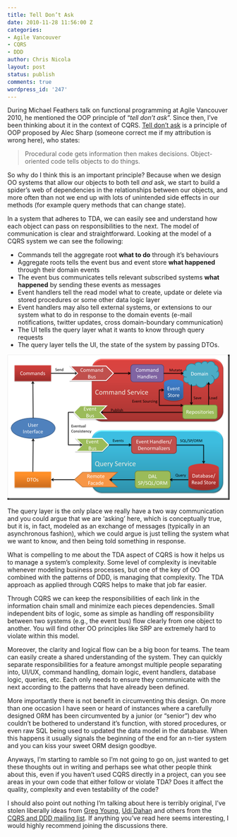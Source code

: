 ```yaml
---
title: Tell Don’t Ask
date: 2010-11-28 11:56:00 Z
categories:
- Agile Vancouver
- CQRS
- DDD
author: Chris Nicola
layout: post
status: publish
comments: true
wordpress_id: '247'
---
```


During Michael Feathers talk on functional programming at Agile Vancouver 2010, he mentioned the OOP principle of “_tell don’t ask_”.  Since then, I’ve been thinking about it in the context of CQRS. [Tell don’t ask][1] is a principle of OOP proposed by Alec Sharp (someone correct me if my attribution is wrong here), who states:

> Procedural code gets information then makes decisions. Object-oriented code tells objects to do things.

So why do I think this is an important principle?  Because when we design OO systems that allow our objects to both tell _and_ ask, we start to build a spider’s web of dependencies in the relationships between our objects, and more often than not we end up with lots of unintended side effects in our methods (for example query methods that can change state).

<!--more-->

In a system that adheres to TDA, we can easily see and understand how each object can pass on responsibilities to the next.  The model of communication is clear and straightforward.  Looking at the model of a CQRS system we can see the following:

  * Commands tell the aggregate root **what to do** through it’s behaviours 
  * Aggregate roots tells the event bus and event store **what happened** through their domain events 
  * The event bus communicates tells relevant subscribed systems **what happened** by sending these events as messages 
  * Event handlers tell the read model what to create, update or delete via stored procedures or some other data logic layer 
  * Event handlers may also tell external systems, or extensions to our system what to do in response to the domain events (e-mail notifications, twitter updates, cross domain-boundary communication) 
  * The UI tells the query layer what it wants to know through query requests 
  * The query layer tells the UI, the state of the system by passing DTOs. 

[![cqrs-whole-system][2]][3]

The query layer is the only place we really have a two way communication and you could argue that we are ‘asking’ here, which is conceptually true, but it is, in fact, modeled as an exchange of messages (typically in an asynchronous fashion), which we could argue is just telling the system what we want to know, and then being told something in response.

What is compelling to me about the TDA aspect of CQRS is how it helps us to manage a system’s complexity.  Some level of complexity is inevitable whenever modeling business processes, but one of the key of OO combined with the patterns of DDD, is managing that complexity.  The TDA approach as applied through CQRS helps to make that job far easier.

Through CQRS we can keep the responsibilities of each link in the information chain small and minimize each pieces dependencies.  Small independent bits of logic, some as simple as handling off responsibility between two systems (e.g., the event bus) flow clearly from one object to another.  You will find other OO principles like SRP are extremely hard to violate within this model.

Moreover, the clarity and logical flow can be a big boon for teams.  The team can easily create a shared understanding of the system.  They can quickly separate responsibilities for a feature amongst multiple people separating into, UI/UX, command handling, domain logic, event handlers, database logic, queries, etc.  Each only needs to ensure they communicate with the next according to the patterns that have already been defined.

More importantly there is not benefit in circumventing this design.  On more than one occasion I have seen or heard of instances where a carefully designed ORM has been circumvented by a junior (or “senior”) dev who couldn’t be bothered to understand it’s function, with stored procedures, or even raw SQL being used to updated the data model in the database.  When this happens it usually signals the beginning of the end for an n-tier system and you can kiss your sweet ORM design goodbye.

Anyways, I’m starting to ramble so I’m not going to go on, just wanted to get these thoughts out in writing and perhaps see what other people think about this, even if you haven’t used CQRS directly in a project, can you see areas in your own code that either follow or violate TDA? Does it affect the quality, complexity and even testability of the code?

I should also point out nothing I’m talking about here is terribly original, I’ve stolen liberally ideas from [Greg Young][4], [Udi Dahan][5] and others from the [CQRS and DDD mailing list][6].  If anything you’ve read here seems interesting, I would highly recommend joining the discussions there.

   [1]: http://pragprog.com/articles/tell-dont-ask
   [2]: /images/cqrs-whole-system_thumb.png (cqrs-whole-system)
   [3]: /images/cqrs-whole-system.png
   [4]: http://codebetter.com/gregyoung/
   [5]: http://www.udidahan.com/
   [6]: http://groups.google.com/group/dddcqrs

